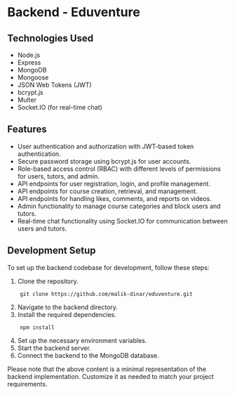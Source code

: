 # Backend - Eduventure

## Technologies Used

- Node.js
- Express
- MongoDB
- Mongoose
- JSON Web Tokens (JWT)
- bcrypt.js
- Multer
- Socket.IO (for real-time chat)

## Features

- User authentication and authorization with JWT-based token authentication.
- Secure password storage using bcrypt.js for user accounts.
- Role-based access control (RBAC) with different levels of permissions for users, tutors, and admin.
- API endpoints for user registration, login, and profile management.
- API endpoints for course creation, retrieval, and management.
- API endpoints for handling likes, comments, and reports on videos.
- Admin functionality to manage course categories and block users and tutors.
- Real-time chat functionality using Socket.IO for communication between users and tutors.

## Development Setup

To set up the backend codebase for development, follow these steps:

1. Clone the repository.
```shell
    git clone https://github.com/malik-dinar/eduventure.git
```
2. Navigate to the backend directory.
3. Install the required dependencies.
```shell
    npm install
```
4. Set up the necessary environment variables.
5. Start the backend server.
6. Connect the backend to the MongoDB database.

Please note that the above content is a minimal representation of the backend implementation. Customize it as needed to match your project requirements.
